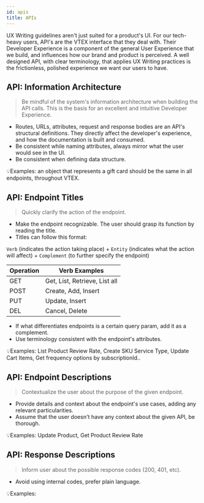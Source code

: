 ```yaml
---
id: apis
title: APIs
---
```


UX Writing guidelines aren't just suited for a product's UI. For our tech-heavy users, API's are the VTEX interface that they deal with. Their Developer Experience is a component of the general User Experience that we build, and influences how our brand and product is perceived. A well designed API, with clear terminology, that applies UX Writing practices is the frictionless, polished experience we want our users to have.

## API: Information Architecture

> Be mindful of the system's information architecture when building the API calls. This is the basis for an excellent and  intuitive  Developer Experience.  

- Routes, URLs, attributes, request and response bodies are an API's structural definitions. They directly affect the developer's experience, and how the documentation is built and consumed.   
- Be consistent while naming attributes, always mirror what the user would see in the UI.    
- Be consistent when defining data structure.     

💡Examples: an object that represents a gift card should be the same in all endpoints, throughout VTEX.    


## API: Endpoint Titles

> Quickly clarify the action of the endpoint.


- Make the endpoint recognizable. The user should grasp its function by reading the title.    
- Titles can follow this format:  

`Verb` (indicates the action taking place) + `Entity` (indicates what the action will affect) + `Complement` (to further specify the endpoint)    

| Operation | Verb Examples                 |
|-----------|-------------------------------|
| GET       | Get, List, Retrieve, List all |
| POST      | Create, Add, Insert           |
| PUT       | Update, Insert                |
| DEL       | Cancel, Delete                |


  

- If what differentiates endpoints is a certain query param, add it as a complement.       
- Use terminology consistent with the endpoint's attributes.    

💡Examples: List Product Review Rate, Create SKU Service Type, Update Cart Items, Get frequency options by subscriptionId..


## API: Endpoint Descriptions

> Contextualize the user about the purpose of the given endpoint.  

- Provide details and context about the endpoint's use cases, adding any relevant particularities.    
- Assume that the user doesn't have any context about the given API, be thorough.    


💡Examples:  Update Product, Get Product Review Rate


## API: Response Descriptions

> Inform user about the possible response codes (200, 401, etc).  

- Avoid using internal codes, prefer plain language.   


💡Examples:
